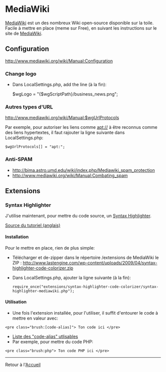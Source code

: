 # MediaWiki

[MediaWiki](http://www.mediawiki.org/wiki/MediaWiki/fr) est un des
nombreux Wiki open-source disponible sur la toile. Facile à mettre en
place (meme sur Free), en suivant les instructions sur le site de
[MediaWiki](http://www.mediawiki.org/wiki/MediaWiki/fr).

## Configuration

<http://www.mediawiki.org/wiki/Manual:Configuration>

### Change logo

- Dans LocalSettings.php, add the line (à la fin):



    $wgLogo = "{$wgScriptPath}/business_news.png";

### Autres types d'URL

<http://www.mediawiki.org/wiki/Manual:$wgUrlProtocols>

Par exemple, pour autoriser les liens comme <apt://> à être reconnus
comme des liens hypertextes, il faut rajouter la ligne suivante dans
LocalSettings.php:

    $wgUrlProtocols[] = "apt:";

### Anti-SPAM

- <http://bima.astro.umd.edu/wiki/index.php/Mediawiki_spam_protection>
- <http://www.mediawiki.org/wiki/Manual:Combating_spam>

## Extensions

### Syntax Highlighter

J'utilise maintenant, pour mettre du code source, un [Syntax
Highlighter](http://alexgorbatchev.com/wiki/SyntaxHighlighter).

[Source du tutoriel
(anglais)](http://www.lastengine.com/syntax-highlighter-code-colorizer-mediawiki/)

#### Installation

Pour le mettre en place, rien de plus simple:

- Télécharger et de-zipper dans le répertoire /extensions de MediaWiki
  le ZIP :
  <http://www.lastengine.com/wp-content/uploads/2009/04/syntax-highlighter-code-colorizer.zip>
- Dans LocalSettings.php, ajouter la ligne suivante (à la fin):

    `require_once("extensions/syntax-highlighter-code-colorizer/syntax-highlighter-mediawiki.php");`

#### Utilisation

- Une fois l'extension installée, pour l'utiliser, il suffit d'entourer
  le code à mettre en valeur avec:

`<pre class="brush:[code-alias]"> Ton code ici </pre>`

- [Liste des "code-alias"
  utlisables](http://alexgorbatchev.com/wiki/SyntaxHighlighter:Brushes)
- Par exemple, pour mettre du code PHP:

`<pre class="brush:php"> Ton code PHP ici </pre>`

------------------------------------------------------------------------

Retour à l'[Accueil](README "wikilink")
